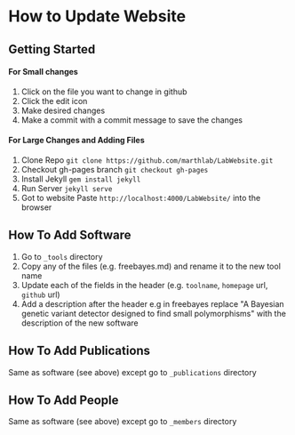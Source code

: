# How to Update Website

## Getting Started
#### For Small changes
1. Click on the file you want to change in github
2. Click the edit icon
3. Make desired changes
4. Make a commit with a commit message to save the changes

#### For Large Changes and Adding Files
1. Clone Repo
`git clone https://github.com/marthlab/LabWebsite.git`
2. Checkout gh-pages branch
`git checkout gh-pages`
3. Install Jekyll
`gem install jekyll`
4. Run Server
`jekyll serve`
5. Got to website
Paste `http://localhost:4000/LabWebsite/` into the browser

## How To Add Software
1. Go to `_tools` directory
2. Copy any of the files (e.g. freebayes.md) and rename it to the new tool name
3. Update each of the fields in the header (e.g. `toolname`, `homepage` url, `github` url)
4. Add a description after the header e.g in freebayes replace "A Bayesian genetic variant detector designed to find small polymorphisms" with the description of the new software

## How To Add Publications
Same as software (see above) except go to `_publications` directory

## How To Add People
Same as software (see above) except go to `_members` directory
